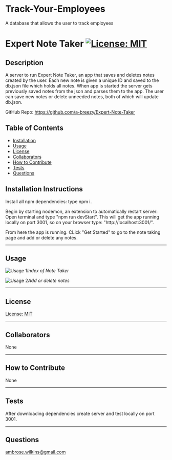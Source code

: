 # Track-Your-Employees
A database that allows the user to track employees 

# Expert Note Taker [![License: MIT](https://img.shields.io/badge/License-MIT-yellow.svg)](https://opensource.org/licenses/MIT)
  
## Description

A server to run Expert Note Taker, an app that saves and deletes notes created by the user. Each new note is given a unique ID and saved to the db.json file which holds all notes. When app is started the server gets previously saved notes from the json and parses them to the app. The user can save new notes or delete unneeded notes, both of which will update db.json.

GitHub Repo: https://github.com/a-breezy/Expert-Note-Taker

## Table of Contents

  * [Installation](#installation-instructions)
  * [Usage](#usage)
  * [License](#license)
  * [Collaborators](#collaborators)
  * [How to Contribute](#how-to-contribute)
  * [Tests](#tests)
  * [Questions](#questions)

## Installation Instructions

Install all npm dependencies: type npm i.

Begin by starting nodemon, an extension to automatically restart server: Open terminal and type "npm run devStart". This will get the app running locally on port 3001, so on your browser type: "http://localhost:3001/".

From here the app is running. CLick "Get Started" to go to the note taking page and add or delete any notes.

---
## Usage

![Usage 1](./images/noteTakerIndex.png "Index Screen Shot")*Index of Note Taker*

![Usage 2](./images/noteTakerNotes.png "Notes Screen Shot")*Add or delete notes*


---
## License

  [License: MIT](https://opensource.org/licenses/MIT)
  

---
## Collaborators

None

---
## How to Contribute

None

---
## Tests

After downloading dependencies create server and test locally on port 3001.

---
## Questions

ambrose.wilkins@gmail.com
